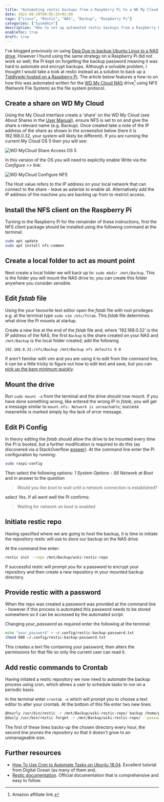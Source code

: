 ```yaml
---
title: "Automating restic backups from a Raspberry Pi to a WD My Cloud NAS"
date: 2021-08-29T08:05:25+01:00
tags: ["Linux", "Restic", "NAS", "Backup", "Raspberry Pi"]
categories: ["SysAdmin"]
description: "How to set up automated restic backups from a Raspberry Pi to a WD My Cloud NAS"
enableToc: true
draft: true
---
```


I've blogged previously on using [Deja Dup to backup Ubuntu Linux to a NAS drive](https://www.preciouschicken.com/blog/posts/deja-dup-ubuntu-backup-on-wd-my-cloud/).  However I found using the same strategy on a Raspberry Pi did not work so well; the Pi kept on forgetting the backup password meaning it was hard to automate and encrypt backups.  Although a solvable problem, I thought I would take a look at restic instead as a solution to back up a [Tiddlywiki hosted on a Raspberry Pi](https://preciouschicken.com/blog/posts/tiddlywiki5-raspberry-pi-guide/).  The article below features a how-to on how this was automated written for the [WD My Cloud NAS](https://amzn.to/2MsLti5) drive[^1] using NFS (Network File System) as the file system protocol.

[^1]: Amazon affiliate link.

## Create a share on WD My Cloud  

Using the My Cloud interface create a 'share' on the WD My Cloud (see About Shares in the [User Manual](https://products.wdc.com/library/UM/ENG/4779-705145.pdf)), ensure NFS is set to on and give the share a relevant name (e.g. Backup).  Once created take a note of the IP address of the share as shown in the screenshot below (here it is 192.168.0.32, your system will likely be different).  If you are running the current My Cloud OS 5 then you will see:

![WD MyCloud Share Access OS 5](https://www.preciouschicken.com/blog/images/share_access_5.png)

In this version of the OS you will need to explicitly enable Write via the *Configure >>* link:

![WD MyCloud Configure NFS](https://www.preciouschicken.com/blog/images/nfs_configure.png)

The Host value refers to the IP address on your local network that can connect to the share - leave as asterisk to enable all.  Alternatively add the IP address of the machine you are backing up from to restrict access.

## Install the NFS client on the Raspberry Pi

Turning to the Raspberry Pi for the remainder of these instructions, first the NFS client package should be installed using the following command at the terminal:

```bash
sudo apt update
sudo apt install nfs-common
```

## Create a local folder to act as mount point

Next create a local folder we will back up to: `sudo mkdir /mnt/Backup`.  This is the folder you will mount the NAS drive to; you can create this folder anywhere you consider sensible.

## Edit *fstab* file 

Using the your favourite text editor open the *fstab* file with root privileges e.g. at the terminal type `sudo vim /etc/fstab`. This *fstab* file determines what drive the Pi mounts at startup.

Create a new line at the end of the *fstab* file and; where '192.168.0.32' is the IP address of the NAS, the first `Backup` is the share created on your NAS and `/mnt/Backup` is the local folder created; add the following 

```bash
192.168.0.32:/nfs/Backup /mnt/Backup nfs defaults 0 0
```

If aren't familiar with vim and you are using it to edit from the command line, it can be a little tricky to figure out how to edit text and save, but you can [pick up the bare minimum quickly](https://yos.io/2013/07/10/learn-vim-in-5-minutes/).

## Mount the drive  

Run `sudo mount -a` from the terminal and the drive should now mount.  If you have done something wrong, like entered the wrong IP in *fstab*, you will get a message similar to `mount.nfs: Network is unreachable`; success meanwhile is marked simply by the lack of error message.  

## Edit Pi Config

In theory editing the *fstab* should allow the drive to be mounted every time the Pi is booted, but a further modification is required to do this (as discovered via a StackOverflow [answer](https://raspberrypi.stackexchange.com/a/53147/138949)).  At the command line enter the Pi configuration by running:

```bash
sudo raspi-config
```

Then select the following options: *1 System Options* - *S6 Network at Boot* and in answer to the question 

> Would you like boot to wait until a network connection is established?

select *Yes*.  If all went well the Pi confirms:

> Waiting for network on boot is enabled

## Initiate restic repo

Having specified where we are going to host the backup, it is time to initiate the repository restic will use to store our backup on the NAS drive.

At the command line enter:

```bash
restic init --repo /mnt/Backup/wiki-restic-repo
```

If successful restic will prompt you for a password to encrypt your repository and then create a new repository in your mounted backup directory.

## Provide restic with a password

When the repo was created a password was provided at the command line - however if this process is automated this password needs to be stored somewhere so it can be accessed by the automated script.

Changing *your_password* as required enter the following at the terminal:

```bash
echo "your_password" > ~/.config/restic-backup-password.txt
chmod 600 ~/.config/restic-backup-password.txt
```

This creates a text file containing your password, then alters the permissions for that file so only the current user can read it.

## Add restic commands to Crontab

Having initated a restic repository we now need to automate the backup process using cron, which allows a user to schedule tasks to run on a periodic basis.

In the terminal enter `crontab -e` which will prompt you to choose a text editor to alter your crontab.  At the bottom of this file enter two new lines:

```bash
@hourly /usr/bin/restic -r /mnt/Backup/wiki-restic-repo/ backup /home/pi/wiki/ --tag auto --password-file=/home/pi/.config/restic-backup-password.txt
@daily /usr/bin/restic forget -r /mnt/Backup/wiki-restic-repo/ --password-file=/home/pi/.config/restic-backup-password.txt --keep-last 8 --keep-daily 5 --keep-weekly 4 --keep-monthly 10 --keep-yearly 5 --tag auto --prune
```

The first of these lines backs-up the chosen directory every hour, the second line prunes the repository so that it doesn't grow to an unmanageable size.

## Further resources

-  [How To Use Cron to Automate Tasks on Ubuntu 18.04](https://www.digitalocean.com/community/tutorials/how-to-use-cron-to-automate-tasks-ubuntu-1804).  Excellent tutorial from Digital Ocean (as many of them are).
-  [Restic documentation](https://restic.readthedocs.io/en/stable/).  Official documentation that is comprehensive and easy to follow.
